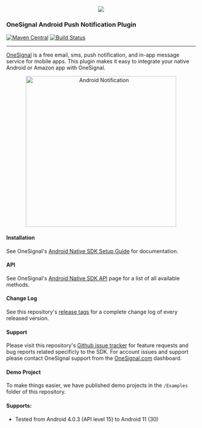 <p align="center">
  <img src="https://media.onesignal.com/cms/Website%20Layout/logo-red.svg"/>
</p>

### OneSignal Android Push Notification Plugin
[![Maven Central](https://maven-badges.herokuapp.com/maven-central/com.onesignal/OneSignal/badge.svg)](https://maven-badges.herokuapp.com/maven-central/com.onesignal/OneSignal) [![Build Status](https://travis-ci.org/OneSignal/OneSignal-Android-SDK.svg?branch=master)](https://travis-ci.org/OneSignal/OneSignal-Android-SDK)

---

[OneSignal](https://onesignal.com/) is a free email, sms, push notification, and in-app message service for mobile apps. This plugin makes it easy to integrate your native Android or Amazon app with OneSignal.

<p align="center"><img src="https://app.onesignal.com/images/android_notification_image.gif" width="400" alt="Android Notification"></p>

#### Installation
See OneSignal's [Android Native SDK Setup Guide](https://documentation.onesignal.com/docs/android-sdk-setup) for documentation.

#### API
See OneSignal's [Android Native SDK API](https://documentation.onesignal.com/docs/android-native-sdk) page for a list of all available methods.

#### Change Log
See this repository's [release tags](https://github.com/OneSignal/OneSignal-Android-SDK/releases) for a complete change log of every released version.

#### Support
Please visit this repository's [Github issue tracker](https://github.com/OneSignal/OneSignal-Android-SDK/issues) for feature requests and bug reports related specificly to the SDK.
For account issues and support please contact OneSignal support from the [OneSignal.com](https://onesignal.com) dashboard.

#### Demo Project
To make things easier, we have published demo projects in the `/Examples` folder of this repository.

#### Supports:
* Tested from Android 4.0.3 (API level 15) to Android 11 (30)
